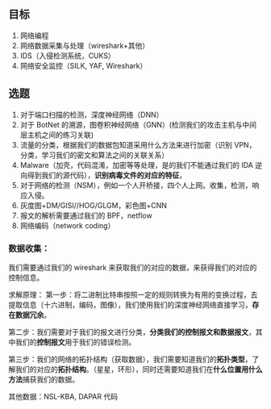 ## 目标
1. 网络编程
2. 网络数据采集与处理（wireshark+其他）
3. IDS（入侵检测系统，CUKS）
4. 网络安全监控（SILK, YAF, Wireshark）
## 选题
1. 对于端口扫描的检测，深度神经网络（DNN）
2. 对于 BotNet 的溯源，图卷积神经网络（GNN）(检测我们的攻击主机与中间层主机之间的练习关联)
3. 流量的分类，根据我们的数据包知道采用什么方法来进行加密（识别 VPN，分类，学习我们的密文和算法之间的关联关系）
4. Malware（加壳，代码混淆，加密等等处理，是的我们不能通过我们的 IDA 逆向得到我们的源代码），**识别病毒文件的对应的特征**，
5. 对于网络的检测（NSM），例如一个人开桥接，四个人上网。收集，检测，响应入侵。
6. 灰度图+DM/GISI//HOG/GLGM，彩色图+CNN
7. 报文的解析需要通过我们的 BPF，netflow
8. 网络编码（network coding）
### 数据收集：
我们需要通过我们的 wireshark 来获取我们的对应的数据，来获得我们的对应的控制信息。

求解原理：
第一步：将二进制比特串按照一定的规则转换为有用的变换过程，去提取信息（十六进制，编码，图像），我们使用我们的深度神经网络直接学习，**存在数据冗余**。

第二步：我们需要对于我们的报文进行分类，**分类我们的控制报文和数据报文**，其中我们的**控制报文**用于我们的错误检测。

第三步：我们的网络的拓扑结构（获取数据），我们需要知道我们的**拓扑类型**，了解我们的对应的**拓扑结构**。（星星，环形），同时还需要知道我们在**什么位置用什么方法**捕获我们的数据。

其他数据：NSL-KBA, DAPAR 代码
